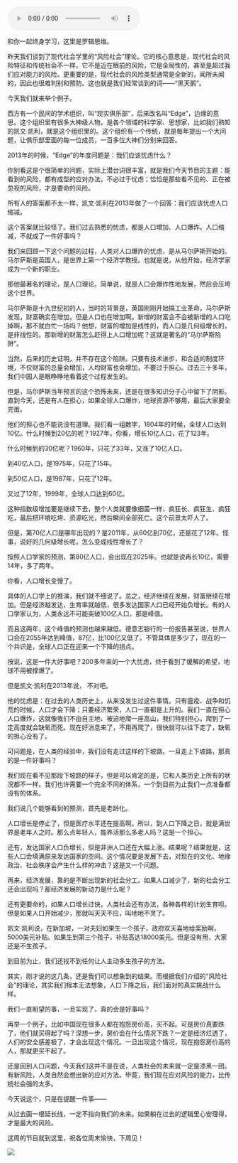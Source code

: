 <audio src="http://igetoss.cdn.igetget.com/mp3/201705/18/201705181340423159643922.mp3" controls="controls">您的浏览器不支持 audio 标签。</audio><p>和你一起终身学习，这里是罗辑思维。</p><p>昨天我们谈到了现代社会学里的“风险社会”理论。它的核心意思是，现代社会的风险特征和传统社会不一样，它不是近在眼前的风险，它是全局性的，甚至是超过我们应对能力的风险。更重要的是，现代社会的风险类型通常是全新的，闻所未闻的，因此也很难判别和预防。这也就是我们经常谈到的词——“黑天鹅”。</p><p>今天我们就来举个例子。</p><p>西方有一个民间的学术组织，叫“现实俱乐部”，后来改名叫“Edge”，边缘的意思。这个组织里有很多大神级人物，是各个领域的科学家、思想家，比如我们熟知的凯文·凯利，就是这个组织里的。这个组织有一个传统，就是每年提出一个大问题，让俱乐部里面的每一位成员，一百多位大神们分别来回答。</p><p>2013年的时候，“Edge”的年度问题是：我们应该忧虑什么？</p><p>你别看这是个很简单的问题，实际上潜台词很丰富，就是我们今天节目的主题：能看到的风险，都有成型的应对办法，不必过于忧虑；恰恰是那些看不见的、正在被忽视的风险，才是要命的风险。</p><p>所有人的答案都不太一样，凯文·凯利在2013年做了一个回答：我们应该忧虑人口缩减。</p><p>这个答案就比较怪了。我们过去熟悉的忧虑，都是人口增加、人口爆炸。人口缩减，不就成了一件好事吗？</p><p>我们来回顾一下这个问题的过程，人类对人口爆炸的忧虑，是从马尔萨斯开始的。马尔萨斯是英国人，是世界上第一个经济学教授。也就是说，从他开始，经济学家成为一个新的职业。</p><p>那他最著名的理论，是人口理论。简单说，就是人口会爆炸性地发展，然后会压垮这个世界。&nbsp;</p><p>马尔萨斯是十九世纪初的人，当时的背景是，英国刚刚开始搞工业革命。马尔萨斯发现，财富确实在增加，但是人口也在增加啊。新增的财富会不会被新增的人口吃掉啊，那不就白忙一场吗？他想，财富的增加是线性的，而人口是几何级增长的，是非线性的。那新增的财富怎么赶得上人口增加呢？这就是著名的“马尔萨斯陷阱”。</p><p>当然，后来的历史证明，并不存在这个陷阱。只要有技术进步，和合适的制度环境，不仅财富的总量会增加，人均财富也会增加，不要过于担心。过去三十多年，我们中国人是眼睁睁地看着这个过程发生的。</p><p>但是，马尔萨斯当年预言的这个恐怖未来，还是在很多知识分子心中留下了阴影。直到今天，还是有人在担心，如果全球人口爆炸，地球资源不够用，最后大家要全完蛋。</p><p>他们的担心也不能说没有道理。我们看一组数字，1804年的时候，全球人口达到10亿。什么时候到20亿的呢？1927年。你看，增长10亿人口，花了123年。</p><p>什么时候到的30亿呢？1960年，只花了33年，又涨了10亿人口。</p><p>到40亿人口，是1975年，只花了15年。</p><p>到50亿人口，是1987年，只花了12年。</p><p>又过了12年，1999年，全球人口达到60亿。</p><p>这种指数级增加要是继续下去，整个人类就要像细菌一样，疯狂长、疯狂生、疯狂吃，最后把环境吃垮、资源吃光，然后瞬间全部死亡。这个前景太吓人了。</p><p>但是，第70亿人口是哪年出现的？是2011年，从60亿到70亿，还是花了12年。怪事，说好的几何级增长呢，怎么变成线性增长了？</p><p>按照人口学家的预测，第80亿人口，会出现在2025年。也就是说再长10亿，需要14年，多了两年。</p><p>你看，人口增长变慢了。</p><p>具体的人口学上的推演，我们就不细说了。总之，经济继续在发展，财富继续在增加。但是经济越发达，生育率就越低，很多发达国家人口已经开始负增长。有的人口学家认为，人类永远不可能突破100亿人口，那是峰值。</p><p>而且这两年，这个峰值的预测也越来越低。德意志银行的一份报告甚至说，世界人口会在2055年达到峰值，87亿，比100亿又低了。不管具体是多少了，现在的一个共识是，全球人口正在迎来一个下降的拐点。</p><p>按说，这是一件大好事吧？200多年来的一个大忧虑，终于看到了缓解的希望，地球不用被撑爆了。</p><p>但是凯文·凯利在2013年说， 不对吧。</p><p>他的忧虑是：在过去的人类历史上，从来没发生过这件事情。只有瘟疫、战争和饥荒的时候，人口才会下降；只要经济繁荣，人口一直都是上升的。我们一直在担心人口爆炸，这就像我们不由自主地、被迫地爬一座高山，我们特别担心，爬到了一定高度就会缺氧而死。现在好消息来了，不用再爬了，很快就可以往下走了，缺氧的担心没有了。</p><p>可问题是，在人类的经验中，我们没有走过这样的下坡路。一旦走上下坡路，那真的是一件好事吗？</p><p>我们现在看不见那段下坡路的样子，但是可以肯定的是，它和人类历史上所有的状况都不一样。我们也许需要一个完全不同的体系，一个到目前为止我们一点准备都没有的体系。</p><p>我们说几个能够看到的预测，首先是老龄化。</p><p>人口增长是停止了，但是医疗水平还在提高啊。所以，到人口下降之日，就是满世界是老年人之时。那么点年轻人，能养活那么多老人吗？这是一个担心。</p><p>还有，发达国家人口负增长，但是非洲人口还在大幅上涨。结果呢？结果就是，这些人口会填满原来发达国家的空间。这个情况要是发展下去，对现在的文化、地缘政治、社会秩序会产生什么样的冲击？这是又一个问题。</p><p>再来，经济发展，靠的是不断出现新的社会分工。如果人口减少了，新的社会分工还会出现吗？那经济发展的新动力是什么呢？</p><p>还有更要命的，如果人口增长过快，人类社会还有办法，各种各样的计划生育呗。但是如果人口开始减少，那就叫天天不应，叫地地不灵了。</p><p>凯文·凯利说，在新加坡，一对夫妇如果生一个孩子，政府欢天喜地给奖励啊，5000美元补贴。如果生到第三个孩子，补贴高达18000美元。但是没有用，大家还是不生孩子。</p><p>到目前为止，我们还找不到任何让人主动多生孩子的方法。</p><p>其实，刚才说的这几条，还是我们可以想象到的结果。而根据我们介绍的“风险社会”的理论，其实我们根本无法想象，人口下降之后，我们面对的真实挑战什么样。</p><p>我们一直盼望的事，一旦实现了，真的会是好事吗？</p><p>再举一个例子，比如中国现在很多人都在抱怨房价高，买不起。可是房价真要跌了，他们就买得起了吗？深想一步，房价会在什么情况下跌？一定是经济烂透了，人们的安全感差极了，才会出现这个情况。一旦出现这个情况，现在抱怨房价高的人，那就更买不起了。</p><p>还是回到人口问题，今天我们这并不是在说，人类社会的未来就一定是漆黑一团。有新风险，人类自然会想出新的应对方法。毕竟，我们现在应对风险的能力，比传统社会强的太多。</p><p>今天说这个，只是在提醒一件事——</p><p>从过去画一根延长线，一定不指向我们的未来。如果躺在过去的逻辑里心安理得，才是最大的风险。</p><p>这周的节目就到这里，祝各位周末愉快，下周见！</p><img src="https://piccdn.igetget.com/img/201705/18/201705181346408042377165.jpg" />